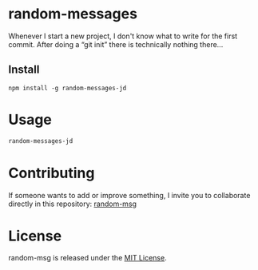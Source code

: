 
# random-messages

Whenever I start a new project, I don't know what to write for the first commit. After doing a “git init” there is technically nothing there...

## Install

```npm
npm install -g random-messages-jd
```

# Usage

```bash
random-messages-jd
```

# Contributing
If someone wants to add or improve something, I invite you to collaborate directly in this repository: [random-msg](https://github.com/JDPolanco/randomMessage)

# License
random-msg is released under the [MIT License](https://opensource.org/licenses/MIT).